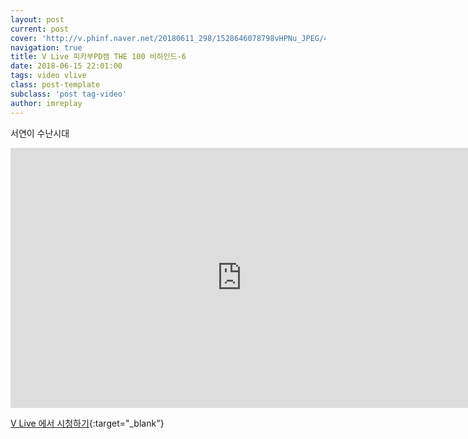 ```yaml
---
layout: post
current: post
cover: 'http://v.phinf.naver.net/20180611_298/1528646078798vHPNu_JPEG/4687f6ec-6cc6-11e8-8975-28b4484d608c_09.jpg'
navigation: true
title: V Live 피카부PD캠 THE 100 비하인드-6
date: 2018-06-15 22:01:00
tags: video vlive
class: post-template
subclass: 'post tag-video'
author: imreplay
---
```


서연이 수난시대

<iframe src='https://www.vlive.tv/embed/75107?autoPlay=false' frameborder='no' scrolling='no' marginwidth='0' marginheight='0' WIDTH='740' HEIGHT='416' allowfullscreen></iframe>

[V Live 에서 시청하기](https://www.vlive.tv/video/75107){:target="_blank"}

